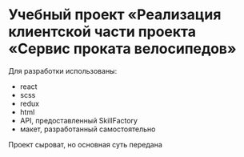 # Учебный проект «Реализация клиентской части проекта «Сервис проката велосипедов»

Для разработки использованы:
- react
- scss
- redux
- html
- API, предоставленный SkillFactory
- макет, разработанный самостоятельно

Проект сыроват, но основная суть передана
